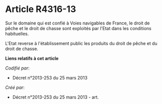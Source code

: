 # Article R4316-13

Sur le domaine qui est confié à Voies navigables de France, le droit de pêche et le droit de chasse sont exploités par l'Etat
dans les conditions habituelles.

L'Etat reverse à l'établissement public les produits du droit de pêche et du droit de chasse.

**Liens relatifs à cet article**

_Codifié par_:

  - Décret n°2013-253 du 25 mars 2013

_Créé par_:

  - Décret n°2013-253 du 25 mars 2013 - art.
